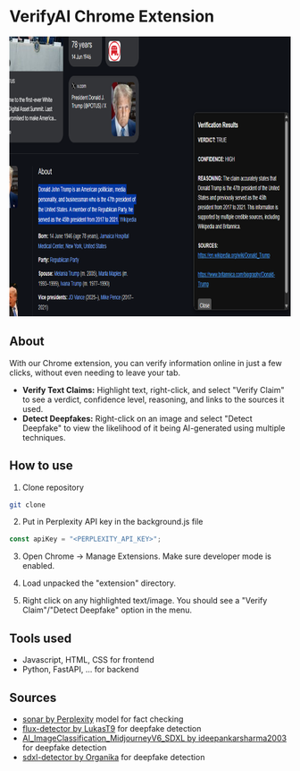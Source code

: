 # VerifyAI Chrome Extension
<img src="screenshot.png?raw=true" height="500" width="750" alt="sample"/>

## About
With our Chrome extension, you can verify information online in just a few clicks, without even needing to leave your tab.
* **Verify Text Claims:** Highlight text, right-click, and select "Verify Claim" to see a verdict, confidence level, reasoning, and links to the sources it used.
* **Detect Deepfakes:** Right-click on an image and select "Detect Deepfake" to view the likelihood of it being AI-generated using multiple techniques.

## How to use
1. Clone repository
``` bash
git clone
```

2. Put in Perplexity API key in the background.js file
``` javascript
const apiKey = "<PERPLEXITY_API_KEY>";
```

3. Open Chrome -> Manage Extensions. Make sure developer mode is enabled.
   
4. Load unpacked the "extension" directory.

5. Right click on any highlighted text/image. You should see a "Verify Claim"/"Detect Deepfake" option in the menu.

## Tools used
* Javascript, HTML, CSS for frontend
* Python, FastAPI, ... for backend

## Sources
* [sonar by Perplexity](https://sonar.perplexity.ai/) model for fact checking
* [flux-detector by LukasT9](https://huggingface.co/LukasT9/flux-detector) for deepfake detection
* [AI_ImageClassification_MidjourneyV6_SDXL by ideepankarsharma2003](https://huggingface.co/ideepankarsharma2003/AI_ImageClassification_MidjourneyV6_SDXL) for deepfake detection
* [sdxl-detector by Organika](https://huggingface.co/Organika/sdxl-detector) for deepfake detection
